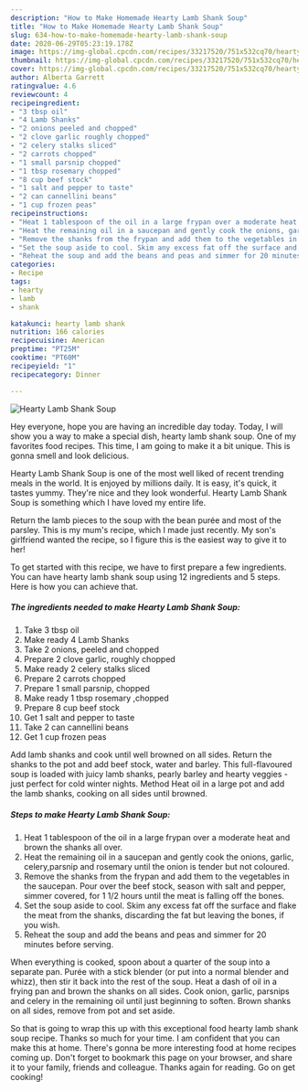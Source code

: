 ```yaml
---
description: "How to Make Homemade Hearty Lamb Shank Soup"
title: "How to Make Homemade Hearty Lamb Shank Soup"
slug: 634-how-to-make-homemade-hearty-lamb-shank-soup
date: 2020-06-29T05:23:19.178Z
image: https://img-global.cpcdn.com/recipes/33217520/751x532cq70/hearty-lamb-shank-soup-recipe-main-photo.jpg
thumbnail: https://img-global.cpcdn.com/recipes/33217520/751x532cq70/hearty-lamb-shank-soup-recipe-main-photo.jpg
cover: https://img-global.cpcdn.com/recipes/33217520/751x532cq70/hearty-lamb-shank-soup-recipe-main-photo.jpg
author: Alberta Garrett
ratingvalue: 4.6
reviewcount: 4
recipeingredient:
- "3 tbsp oil"
- "4 Lamb Shanks"
- "2 onions peeled and chopped"
- "2 clove garlic roughly chopped"
- "2 celery stalks sliced"
- "2 carrots chopped"
- "1 small parsnip chopped"
- "1 tbsp rosemary chopped"
- "8 cup beef stock"
- "1 salt and pepper to taste"
- "2 can cannellini beans"
- "1 cup frozen peas"
recipeinstructions:
- "Heat 1 tablespoon of the oil in a large frypan over a moderate heat and brown the shanks all over."
- "Heat the remaining oil in a saucepan and gently cook the onions, garlic, celery,parsnip and rosemary until the onion is tender but not coloured."
- "Remove the shanks from the frypan and add them to the vegetables in the saucepan. Pour over the beef stock, season with salt and pepper, simmer covered, for 1 1/2 hours until the meat is falling off the bones."
- "Set the soup aside to cool. Skim any excess fat off the surface and flake the meat from the shanks, discarding the fat but leaving the bones, if you wish."
- "Reheat the soup and add the beans and peas and simmer for 20 minutes before serving."
categories:
- Recipe
tags:
- hearty
- lamb
- shank

katakunci: hearty lamb shank 
nutrition: 166 calories
recipecuisine: American
preptime: "PT25M"
cooktime: "PT60M"
recipeyield: "1"
recipecategory: Dinner

---
```



![Hearty Lamb Shank Soup](https://img-global.cpcdn.com/recipes/33217520/751x532cq70/hearty-lamb-shank-soup-recipe-main-photo.jpg)

Hey everyone, hope you are having an incredible day today. Today, I will show you a way to make a special dish, hearty lamb shank soup. One of my favorites food recipes. This time, I am going to make it a bit unique. This is gonna smell and look delicious.

Hearty Lamb Shank Soup is one of the most well liked of recent trending meals in the world. It is enjoyed by millions daily. It is easy, it's quick, it tastes yummy. They're nice and they look wonderful. Hearty Lamb Shank Soup is something which I have loved my entire life.

Return the lamb pieces to the soup with the bean purée and most of the parsley. This is my mum&#39;s recipe, which I made just recently. My son&#39;s girlfriend wanted the recipe, so I figure this is the easiest way to give it to her!


To get started with this recipe, we have to first prepare a few ingredients. You can have hearty lamb shank soup using 12 ingredients and 5 steps. Here is how you can achieve that.

<!--inarticleads1-->

##### The ingredients needed to make Hearty Lamb Shank Soup:

1. Take 3 tbsp oil
1. Make ready 4 Lamb Shanks
1. Take 2 onions, peeled and chopped
1. Prepare 2 clove garlic, roughly chopped
1. Make ready 2 celery stalks sliced
1. Prepare 2 carrots chopped
1. Prepare 1 small parsnip, chopped
1. Make ready 1 tbsp rosemary ,chopped
1. Prepare 8 cup beef stock
1. Get 1 salt and pepper to taste
1. Take 2 can cannellini beans
1. Get 1 cup frozen peas


Add lamb shanks and cook until well browned on all sides. Return the shanks to the pot and add beef stock, water and barley. This full-flavoured soup is loaded with juicy lamb shanks, pearly barley and hearty veggies - just perfect for cold winter nights. Method Heat oil in a large pot and add the lamb shanks, cooking on all sides until browned. 

<!--inarticleads2-->

##### Steps to make Hearty Lamb Shank Soup:

1. Heat 1 tablespoon of the oil in a large frypan over a moderate heat and brown the shanks all over.
1. Heat the remaining oil in a saucepan and gently cook the onions, garlic, celery,parsnip and rosemary until the onion is tender but not coloured.
1. Remove the shanks from the frypan and add them to the vegetables in the saucepan. Pour over the beef stock, season with salt and pepper, simmer covered, for 1 1/2 hours until the meat is falling off the bones.
1. Set the soup aside to cool. Skim any excess fat off the surface and flake the meat from the shanks, discarding the fat but leaving the bones, if you wish.
1. Reheat the soup and add the beans and peas and simmer for 20 minutes before serving.


When everything is cooked, spoon about a quarter of the soup into a separate pan. Purée with a stick blender (or put into a normal blender and whizz), then stir it back into the rest of the soup. Heat a dash of oil in a frying pan and brown the shanks on all sides. Cook onion, garlic, parsnips and celery in the remaining oil until just beginning to soften. Brown shanks on all sides, remove from pot and set aside. 

So that is going to wrap this up with this exceptional food hearty lamb shank soup recipe. Thanks so much for your time. I am confident that you can make this at home. There's gonna be more interesting food at home recipes coming up. Don't forget to bookmark this page on your browser, and share it to your family, friends and colleague. Thanks again for reading. Go on get cooking!
